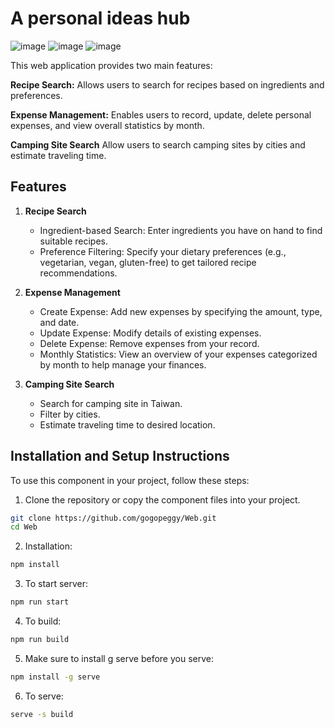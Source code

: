 # A personal ideas hub
![image](https://github.com/user-attachments/assets/720fddc7-2847-44b6-9166-31ba53db62ce)
![image](https://github.com/user-attachments/assets/800756bd-591a-4907-a7be-064683f98428)
![image](https://github.com/user-attachments/assets/a7e70bd0-4fee-4d99-a9fd-1b6de4d040a2)

This web application provides two main features:

**Recipe Search:** Allows users to search for recipes based on ingredients and preferences.

**Expense Management:** Enables users to record, update, delete personal expenses, and view overall statistics by month.

**Camping Site Search** Allow users to search camping sites by cities and estimate traveling time.

## Features
1. **Recipe Search**
    - Ingredient-based Search: Enter ingredients you have on hand to find suitable recipes.
    - Preference Filtering: Specify your dietary preferences (e.g., vegetarian, vegan, gluten-free) to get tailored recipe recommendations.

2. **Expense Management**
   - Create Expense: Add new expenses by specifying the amount, type, and date.
   - Update Expense: Modify details of existing expenses.
   - Delete Expense: Remove expenses from your record.
   - Monthly Statistics: View an overview of your expenses categorized by month to help manage your finances.
3. **Camping Site Search**
   - Search for camping site in Taiwan.
   - Filter by cities.
   - Estimate traveling time to desired location.

## Installation and Setup Instructions
To use this component in your project, follow these steps:
1. Clone the repository or copy the component files into your project.
```bash
git clone https://github.com/gogopeggy/Web.git
cd Web
```
2. Installation:
```bash
npm install
```
3. To start server:
```bash
npm run start
```
4. To build:
 ```bash
npm run build
```
5. Make sure to install g serve before you serve:
 ```bash
npm install -g serve
```
6. To serve:
 ```bash
serve -s build
```

